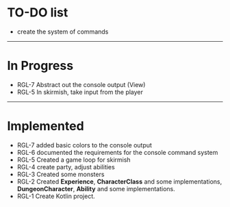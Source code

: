 # TO-DO list

* create the system of commands

----
# In Progress

* RGL-7 Abstract out the console output (View)
* RGL-5 In skirmish, take input from the player

----
# Implemented 

* RGL-7 added basic colors to the console output
* RGL-6 documented the requirements for the console command system
* RGL-5 Created a game loop for skirmish
* RGL-4 create party, adjust abilities
* RGL-3 Created some monsters
* RGL-2 Created **Experience**, **CharacterClass** and some implementations, **DungeonCharacter**,
    **Ability** and some implementations.
* RGL-1 Create Kotlin project.
